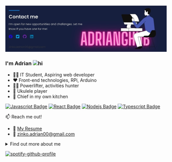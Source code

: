 ![banner](https://github.com/adrianghub/adrianghub/blob/master/github/images/baner.jpg)

### I'm Adrian <img src="https://user-images.githubusercontent.com/1303154/88677602-1635ba80-d120-11ea-84d8-d263ba5fc3c0.gif" width="28px" alt="hi">

- 👨‍🎓 IT Student, Aspiring web developer
- ❤ Front-end technologies, RPi, Arduino
- 🏋️‍♀️ Powerlifter, activities hunter  
- 🎸 Ukulele player
- 🥧 Chief in my own kitchen

 [![Javascript Badge](https://img.shields.io/badge/-Javascript-F0DB4F?style=for-the-badge&labelColor=black&logo=javascript&logoColor=F0DB4F)](#) [![React Badge](https://img.shields.io/badge/-React-61DBFB?style=for-the-badge&labelColor=black&logo=react&logoColor=61DBFB)](#) [![Nodejs Badge](https://img.shields.io/badge/-Nodejs-3C873A?style=for-the-badge&labelColor=black&logo=node.js&logoColor=3C873A)](#) [![Typescript Badge](https://img.shields.io/badge/-Typescript-007acc?style=for-the-badge&labelColor=black&logo=typescript&logoColor=007acc)](#) 

:mailbox: Reach me out!
- :paperclip: [My Resume](https://github.com/adrianghub/adrianghub/blob/master/resume/Adrian_Zinko_Resume_2021.pdf)
- :email: zinko.adrian00@gmail.com

<details>
<summary>
Find out more about me
</summary>

![GitHub stats](https://github-readme-stats.vercel.app/api?username=adrianghub&show_icons=true&theme=synthwave&count_private=true&hide=prs,issues,contribs)

<figure><embed src="https://wakatime.com/share/@0a47b78c-1f7b-470c-8a47-f8c760b6dcf8/0a7aa985-cb7b-4a7c-a53a-940db11d87d7.svg"></embed></figure>

### Tools I've used recently

<!--START_SECTION:waka-->
```text
Java         4 hrs 33 mins   ███████████████████████▓░   94.90 % 
CSS          11 mins         █░░░░░░░░░░░░░░░░░░░░░░░░   04.16 % 
XML          1 min           ░░░░░░░░░░░░░░░░░░░░░░░░░   00.60 % 
```
<!--END_SECTION:waka-->

[<img src='https://cdn.jsdelivr.net/npm/simple-icons@3.0.1/icons/linkedin.svg' alt='linkedin' height='40' style="margin-right: 20px">](https://www.linkedin.com/in/adrian.zinko/)  [<img src='https://cdn.jsdelivr.net/npm/simple-icons@3.0.1/icons/instagram.svg' alt='instagram' height='40' style="margin-right: 20px">](https://www.instagram.com/_drianko/)  [<img src='https://cdn.jsdelivr.net/npm/simple-icons@3.0.1/icons/twitter.svg' alt='twitter' height='40' style="margin-right: 20px">](https://twitter.com/adrian.zinko)  [<img src='https://cdn.jsdelivr.net/npm/simple-icons@3.0.1/icons/icloud.svg' alt='website' height='40' style="margin-right: 20px">](https://adrianghub.netlify.app/) [<img src='https://cdn.jsdelivr.net/npm/simple-icons@3.0.1/icons/dev-dot-to.svg' alt='dev' height='40'>](https://dev.to/adrianghub)

<a href='https://archiveprogram.github.com/'><img src='https://raw.githubusercontent.com/acervenky/animated-github-badges/master/assets/acbadge.gif' width='40' height='40'></a>

</details>

[![spotify-github-profile](https://spotify-github-profile.vercel.app/api/view?uid=ae5g4slj4cqzbvrnfk7q1a7in&cover_image=true&theme=novatorem)](https://github.com/kittinan/spotify-github-profile)

